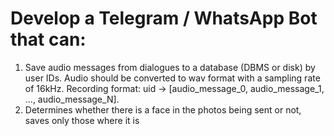 # Develop a Telegram / WhatsApp Bot that can:

1. Save audio messages from dialogues to a database (DBMS or disk) by user IDs.
   Audio should be converted to wav format with a sampling rate of 16kHz. Recording format: uid -> [audio_message_0, audio_message_1, ..., audio_message_N].
2. Determines whether there is a face in the photos being sent or not, saves only those where it is
